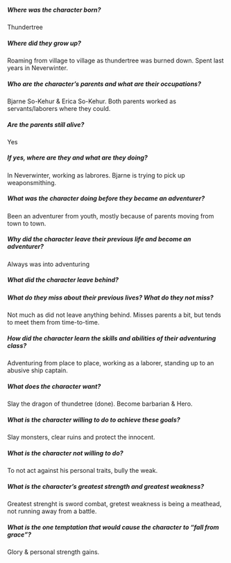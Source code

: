 ##### Where was the character born?
Thundertree

##### Where did they grow up?
Roaming from village to village as thundertree was burned down. Spent last years in Neverwinter.

##### Who are the character’s parents and what are their occupations?
Bjarne So-Kehur & Erica So-Kehur. Both parents worked as servants/laborers where they could.

##### Are the parents still alive?
Yes

##### If yes, where are they and what are they doing?
In Neverwinter, working as labrores. Bjarne is trying to pick up weaponsmithing.

##### What was the character doing before they became an adventurer?
Been an adventurer from youth, mostly because of parents moving from town to town.

##### Why did the character leave their previous life and become an adventurer?
Always was into adventuring

##### What did the character leave behind?

##### What do they miss about their previous lives? What do they not miss?
Not much as did not leave anything behind. Misses parents a bit, but tends to meet them from time-to-time.

##### How did the character learn the skills and abilities of their adventuring class?
Adventuring from place to place, working as a laborer, standing up to an abusive ship captain.

##### What does the character want?
Slay the dragon of thundetree (done). Become barbarian & Hero.

##### What is the character willing to do to achieve these goals?
Slay monsters, clear ruins and protect the innocent.

##### What is the character not willing to do?
To not act against his personal traits, bully the weak.

##### What is the character’s greatest strength and greatest weakness?
Greatest strenght is sword combat, gretest weakness is being a meathead, not running away from a battle.

##### What is the one temptation that would cause the character to “fall from grace”?
Glory & personal strength gains.